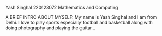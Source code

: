 Yash Singhal 220123072 Mathematics and Computing

A BRIEF INTRO ABOUT MYSELF: My name is Yash Singhal and I am from Delhi. I love to play sports especially football
and basketball along with doing photography and playing the guitar...